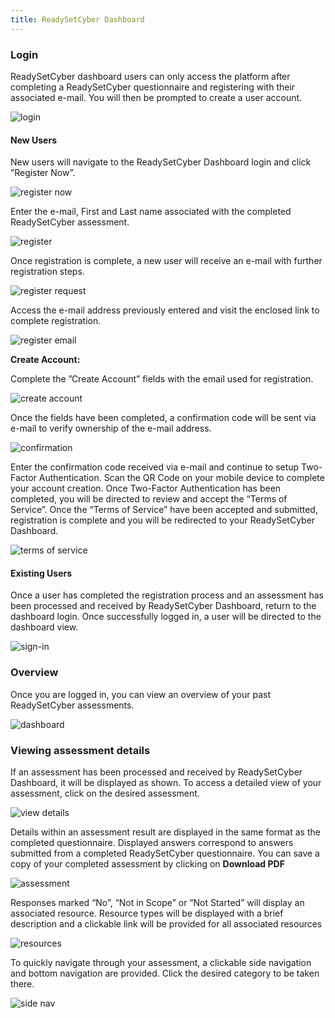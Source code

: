 ```yaml
---
title: ReadySetCyber Dashboard
---
```


### Login

ReadySetCyber dashboard users can only access the platform after completing a ReadySetCyber
questionnaire and registering with their associated e-mail. You will then be prompted to
create a user account.

![login](./img/rsc-login.png)

#### New Users

New users will navigate to the ReadySetCyber Dashboard login and click ”Register Now”.

![register now](./img/register-now.png)

Enter the e-mail, First and Last name associated with the completed ReadySetCyber assessment.

![register](./img/register.png)

Once registration is complete, a new user will receive an e-mail with further registration steps.

![register request](./img/register-request.png)

Access the e-mail address previously entered and visit the enclosed link to complete registration.

![register email](./img/register-email.png)

**Create Account:**

Complete the ”Create Account” fields with the email used for registration.

![create account](./img/rsc-create-account.png)

Once the fields have been completed, a confirmation code will be sent via e-mail to verify
ownership of the e-mail address.

![confirmation](./img/confirmation-code.png)

Enter the confirmation code received via e-mail and continue to setup Two-Factor Authentication.
Scan the QR Code on your mobile device to complete your account creation. Once Two-Factor Authentication has been completed, you will be directed to review and accept
the “Terms of Service”. Once the “Terms of Service” have been accepted and submitted, registration
is complete and you will be redirected to your ReadySetCyber Dashboard.

![terms of service](./img/terms.png)

#### Existing Users

Once a user has completed the registration process and an assessment has been processed and
received by ReadySetCyber Dashboard, return to the dashboard login. Once successfully logged in,
a user will be directed to the dashboard view.

![sign-in](./img/sign-in.png)

### Overview

Once you are logged in, you can view an overview of your past ReadySetCyber assessments.

![dashboard](./img/rsc-dashboard.png)

### Viewing assessment details

If an assessment has been processed and received by ReadySetCyber Dashboard, it will
be displayed as shown. To access a detailed view of your assessment, click on the
desired assessment.

![view details](./img/click-details.png)

Details within an assessment result are displayed in the same format as the completed
questionnaire. Displayed answers correspond to answers submitted from a completed
ReadySetCyber questionnaire. You can save a copy of your completed assessment by clicking
on **Download PDF**

![assessment](./img/assessment.png)

Responses marked “No”, “Not in Scope” or “Not Started” will display an associated
resource. Resource types will be displayed with a brief description and a clickable
link will be provided for all associated resources

![resources](./img/resources.png)

To quickly navigate through your assessment, a clickable side navigation and bottom navigation
are provided. Click the desired category to be taken there.

![side nav](./img/side-nav.png)
